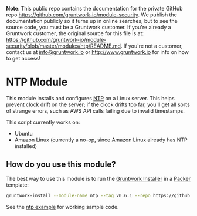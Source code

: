 **Note**: This public repo contains the documentation for the private GitHub repo <https://github.com/gruntwork-io/module-security>.
We publish the documentation publicly so it turns up in online searches, but to see the source code, you must be a Gruntwork customer.
If you're already a Gruntwork customer, the original source for this file is at: <https://github.com/gruntwork-io/module-security/blob/master/modules/ntp/README.md>.
If you're not a customer, contact us at <info@gruntwork.io> or <http://www.gruntwork.io> for info on how to get access!

# NTP Module

This module installs and configures [NTP](http://www.ntp.org/) on a Linux server. This helps prevent clock drift on the
server; if the clock drifts too far, you'll get all sorts of strange errors, such as AWS API calls failing due to 
invalid timestamps.

This script currently works on:

* Ubuntu
* Amazon Linux (currently a no-op, since Amazon Linux already has NTP installed)




## How do you use this module?

The best way to use this module is to run the [Gruntwork Installer](https://github.com/gruntwork-io/gruntwork-installer) 
in a [Packer](https://www.packer.io/) template:

```bash
gruntwork-install --module-name ntp --tag v0.6.1 --repo https://github.com/gruntwork-io/module-security
```

See the [ntp example](/examples/ntp) for working sample code.
